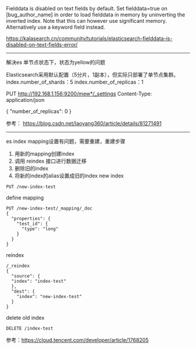 
Fielddata is disabled on text fields by default. 
Set fielddata=true on [bug_author_name] in order to load fielddata in memory by uninverting the inverted index. 
Note that this can however use significant memory. Alternatively use a keyword field instead.

https://kalasearch.cn/community/tutorials/elasticsearch-fielddata-is-disabled-on-text-fields-error/

------------------------------------------------------------

解决es 单节点状态下，状态为yellow的问题

Elasticsearch采用默认配置（5分片，1副本），但实际只部署了单节点集群。
index.number_of_shards：5
index.number_of_replicas：1


PUT http://192.168.1.156:9200/mew*/_settings
Content-Type: application/json


{
  "number_of_replicas": 0
}

参考： https://blog.csdn.net/laoyang360/article/details/81271491

------------------------------------------------------------

es  index mapping设置有问题，需要重建，重建步骤
1. 用新的mapping创建index
2. 调用 reindex 接口进行数据迁移
3. 删除旧的index
4. 将新的index的alias设置成旧的index
new index
```
PUT /new-index-test
```

define mapping
```
PUT /new-index-test/_mapping/_doc
{
  "properties": {
    "test_id": {
      "type": "long"
    }
  }
}
```
reindex
```
/_reindex
{
  "source": {
  "index": "index-test"
  },
  "dest": {
    "index": "new-index-test"
  }
}
```
delete old index
```
DELETE /index-test
```

参考：https://cloud.tencent.com/developer/article/1768205
